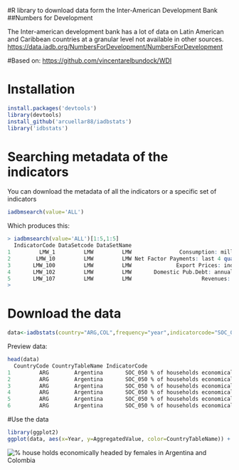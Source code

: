 #R library to download data form the Inter-American Development Bank
##Numbers for Development

The Inter-american development bank has a lot of data  on Latin American and Caribbean countries at a granular level not available in other sources. https://data.iadb.org/NumbersForDevelopment/NumbersForDevelopment

#Based on:
https://github.com/vincentarelbundock/WDI

# Installation
```r
install.packages('devtools')
library(devtools)
install_github('arcuellar88/iadbstats')
library('idbstats') 
```
# Searching metadata of the indicators

You can download the metadata of all the indicators or a specific set of indicators

```r
iadbmsearch(value='ALL')
```

Which produces this: 

```r
> iadbmsearch(value='ALL')[1:5,1:5]
  IndicatorCode DataSetcode DataSetName                                    IndicatorName
1         LMW_1         LMW         LMW               Consumption: millions of US$, s.a.
2        LMW_10         LMW         LMW Net Factor Payments: last 4 quarters (US$ mill.)
3       LMW_100         LMW         LMW              Export Prices: index, end of period
4       LMW_102         LMW         LMW       Domestic Pub.Debt: annual avg. (US$ mill.)
5       LMW_107         LMW         LMW                      Revenues: (US$ mill.), s.a.
> 
```

# Download the data

```r
data<-iadbstats(country="ARG,COL",frequency="year",indicatorcode="SOC_050")
```
Preview data: 

```r
head(data)
  CountryCode CountryTableName IndicatorCode                                  IndicatorName      TopicName SubTopicName Year Quarter Month AggregationLevel AggregatedValue        UOM
1         ARG        Argentina       SOC_050 % of households economically headed by females Social Outlook Demographics 2003                           Year          35.263 PERCENT   
2         ARG        Argentina       SOC_050 % of households economically headed by females Social Outlook Demographics 1995                           Year          29.701 PERCENT   
3         ARG        Argentina       SOC_050 % of households economically headed by females Social Outlook Demographics 2011                           Year          37.323 PERCENT   
4         ARG        Argentina       SOC_050 % of households economically headed by females Social Outlook Demographics 1996                           Year          29.247 PERCENT   
5         ARG        Argentina       SOC_050 % of households economically headed by females Social Outlook Demographics 2009                           Year          36.596 PERCENT   
6         ARG        Argentina       SOC_050 % of households economically headed by females Social Outlook Demographics 2000                           Year          31.698 PERCENT 
```


#Use the data

```r
library(ggplot2)
ggplot(data, aes(x=Year, y=AggregatedValue, color=CountryTableName)) + geom_point() +   xlab('Year') + ylab('% house holds economically headed by females')
```

![% house holds economically headed by females in Argentina and Colombia](https://raw.githubusercontent.com/arcuellar88/iadbstats/master/FemaleHouseHolds.png)


